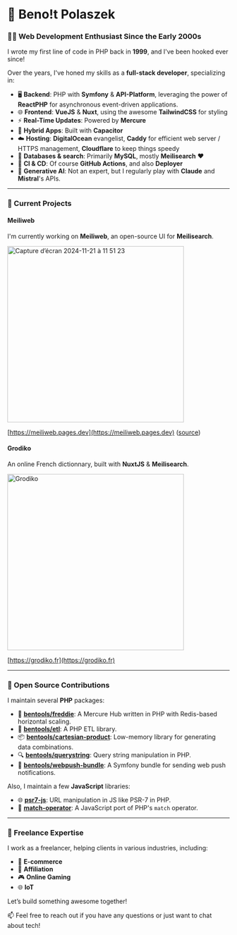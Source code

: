 # 👋 Beno!t Polaszek

### 👨‍💻 Web Development Enthusiast Since the Early 2000s

I wrote my first line of code in PHP back in **1999**, and I've been hooked ever since! 

Over the years, I've honed my skills as a **full-stack developer**, specializing in:

- 🖥️ **Backend**: PHP with **Symfony** & **API-Platform**, leveraging the power of **ReactPHP** for asynchronous event-driven applications.
- 🌐 **Frontend**: **VueJS** & **Nuxt**, using the awesome **TailwindCSS** for styling
- ⚡ **Real-Time Updates**: Powered by **Mercure**
- 📱 **Hybrid Apps**: Built with **Capacitor**
- ☁️ **Hosting**: **DigitalOcean** evangelist, **Caddy** for efficient web server / HTTPS management, **Cloudflare** to keep things speedy
- 💾 **Databases & search**: Primarily **MySQL**, mostly **Meilisearch** ♥️
- 🚛 **CI & CD**: Of course **GitHub Actions**, and also **Deployer**
- 🤖 **Generative AI**: Not an expert, but I regularly play with  **Claude** and **Mistral**'s APIs.

---

### 🚀 Current Projects

#### Meiliweb

I'm currently working on **Meiliweb**, an open-source UI for **Meilisearch**.

[<img width="400" alt="Capture d’écran 2024-11-21 à 11 51 23" src="https://github.com/user-attachments/assets/091b37d2-6b8b-4e57-8f29-3b5f8833f2a2">](https://meiliweb.pages.dev)

[https://meiliweb.pages.dev](https://meiliweb.pages.dev) ([source](https://github.com/bpolaszek/meiliweb))


#### Grodiko

An online French dictionnary, built with **NuxtJS** & **Meilisearch**.

[<img width="400" alt="Grodiko" src="https://github.com/user-attachments/assets/b8d1e63f-5b1a-4de8-b6b3-78745aec9f61">](https://grodiko.fr)

[https://grodiko.fr](https://grodiko.fr)

---

### 🌟 Open Source Contributions

I maintain several **PHP** packages:

- 🧰 [**bentools/freddie**](https://github.com/bpolaszek/freddie): A Mercure Hub written in PHP with Redis-based horizontal scaling.
- 🔄 [**bentools/etl**](https://github.com/bpolaszek/bentools-etl): A PHP ETL library.
- 📦 [**bentools/cartesian-product**](https://github.com/bpolaszek/cartesian-product): Low-memory library for generating data combinations.
- 🔍 [**bentools/querystring**](https://github.com/bpolaszek/querystring): Query string manipulation in PHP.
- 📲 [**bentools/webpush-bundle**](https://github.com/bpolaszek/webpush-bundle): A Symfony bundle for sending web push notifications.

Also, I maintain a few **JavaScript** libraries:

- 🌐 [**psr7-js**](https://github.com/bpolaszek/psr7-js): URL manipulation in JS like PSR-7 in PHP.
- 🧩 [**match-operator**](https://github.com/bpolaszek/match-operator): A JavaScript port of PHP's `match` operator.

---

### 💼 Freelance Expertise

I work as a freelancer, helping clients in various industries, including:

- 🛒 **E-commerce**
- 💸 **Affiliation**
- 🎮 **Online Gaming**
- 🌐 **IoT**

Let’s build something awesome together!

📫 Feel free to reach out if you have any questions or just want to chat about tech!

